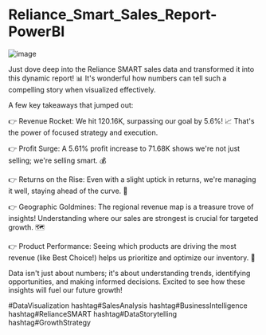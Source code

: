 # Reliance_Smart_Sales_Report-PowerBI
![image](https://github.com/user-attachments/assets/74e63d90-a207-4b72-b511-87311184c0e3)

Just dove deep into the Reliance SMART sales data and transformed it into this dynamic report! 📊 It's wonderful how numbers can tell such a compelling story when visualized effectively.

A few key takeaways that jumped out:

👉 Revenue Rocket: We hit 120.16K, surpassing our goal by 5.6%! 📈 That's the power of focused strategy and execution.

👉 Profit Surge: A 5.61% profit increase to 71.68K shows we're not just selling; we're selling smart. 💰

👉 Returns on the Rise: Even with a slight uptick in returns, we're managing it well, staying ahead of the curve. 🔄

👉 Geographic Goldmines: The regional revenue map is a treasure trove of insights! Understanding where our sales are strongest is crucial for targeted growth. 🗺️

👉 Product Performance: Seeing which products are driving the most revenue (like Best Choice!) helps us prioritize and optimize our inventory. 🛒

Data isn't just about numbers; it's about understanding trends, identifying opportunities, and making informed decisions. Excited to see how these insights will fuel our future growth!

#DataVisualization hashtag#SalesAnalysis hashtag#BusinessIntelligence hashtag#RelianceSMART hashtag#DataStorytelling hashtag#GrowthStrategy
